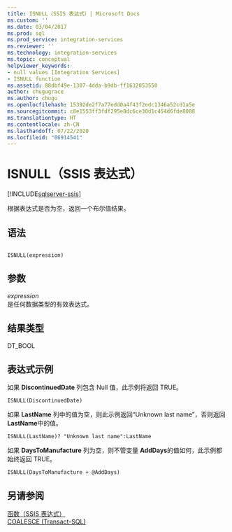 ```yaml
---
title: ISNULL（SSIS 表达式）| Microsoft Docs
ms.custom: ''
ms.date: 03/04/2017
ms.prod: sql
ms.prod_service: integration-services
ms.reviewer: ''
ms.technology: integration-services
ms.topic: conceptual
helpviewer_keywords:
- null values [Integration Services]
- ISNULL function
ms.assetid: 88dbf49e-1307-4dda-b9db-ff1632053550
author: chugugrace
ms.author: chugu
ms.openlocfilehash: 15392de2f7a77edd0a4f43f2edc1346a52cd1a5e
ms.sourcegitcommit: c8e1553ff3fdf295e8dc6ce30d1c454d6fde8088
ms.translationtype: HT
ms.contentlocale: zh-CN
ms.lasthandoff: 07/22/2020
ms.locfileid: "86914541"
---
```

# <a name="isnull-ssis-expression"></a>ISNULL（SSIS 表达式）

[!INCLUDE[sqlserver-ssis](../../includes/applies-to-version/sqlserver-ssis.md)]


  根据表达式是否为空，返回一个布尔值结果。  
  
## <a name="syntax"></a>语法  
  
```  
  
ISNULL(expression)  
```  
  
## <a name="arguments"></a>参数  
 *expression*  
 是任何数据类型的有效表达式。  
  
## <a name="result-types"></a>结果类型  
 DT_BOOL  
  
## <a name="expression-examples"></a>表达式示例  
 如果 **DiscontinuedDate** 列包含 Null 值，此示例将返回 TRUE。  
  
```  
ISNULL(DiscontinuedDate)  
```  
  
 如果 **LastName** 列中的值为空，则此示例返回“Unknown last name”，否则返回 **LastName**中的值。  
  
```  
ISNULL(LastName)? "Unknown last name":LastName  
```  
  
 如果 **DaysToManufacture** 列为空，则不管变量 **AddDays**的值如何，此示例都始终返回 TRUE。  
  
```  
ISNULL(DaysToManufacture + @AddDays)  
```  
  
## <a name="see-also"></a>另请参阅  
 [函数（SSIS 表达式）](../../integration-services/expressions/functions-ssis-expression.md)   
 [COALESCE (Transact-SQL)](../../t-sql/language-elements/coalesce-transact-sql.md)  
  
  
